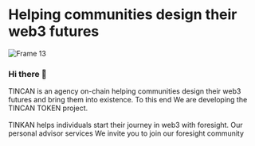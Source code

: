 # Helping communities design their web3 futures

![Frame 13](https://user-images.githubusercontent.com/80890815/171826955-9f7cb0b4-8f26-40f7-b2b0-a2acc7896f1c.png)

### Hi there 👋
TINCAN is an agency on-chain helping communities design their web3 futures and bring them into existence. To this end We are developing the TINCAN TOKEN project. <br><br>
TINKAN helps individuals start their journey in web3 with foresight. Our personal advisor services We invite you to join our foresight community 

<!--
**PhaethonPsychis/PhaethonPsychis** is a ✨ _special_ ✨ repository because its `README.md` (this file) appears on your GitHub profile.

Here are some ideas to get you started:

- 🔭 I’m currently working on 0XDDRL a Decentralized Design Research Lab
- 🌱 I’m currently learning as much as I can on solidity coding
- 👯 I’m looking to collaborate on 
- 🤔 I’m looking for help with ...
- 💬 Ask me about Urbanism Architecture and Construction on blockchain
- 📫 How to reach me: rndfactory@protonmail.com
- 😄 Pronouns: Hey Phae
- ⚡ Fun fact: We are building a metaverse
-->
